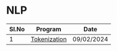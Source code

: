 # NLP

|Sl.No|Program|Date|
|--|--|--|
|1|[Tokenization](./1.Tokenization%20using%20python.ipynb.)|09/02/2024|
